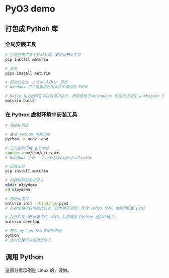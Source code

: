 # PyO3 demo

## 打包成 Python 库

### 全局安装工具

```bash
# 他自己提供了个开发工具，安装此开发工具
pip install maturin

# 或者
pipx install maturin

# 安装后会在 ~/.local/bin 里面
# Windows 用户需要自己加入这个路径到 PATH

# build 指令必须在项目目录中执行，即使使用了workspace，但生成还是在 workspace 的 target 里 wheels 里面有个 python whl 包
maturin build
```

### 在 Python 虚拟环境中安装工具

```bash
# 初始化项目

# 生成 python 虚拟环境
python -m venv .env

# 进入虚拟环境（Linux）
source .env/bin/activate
# Windows 下是  ./.env/Scripts/activate

# 安装工具
pip install maturin

# 创建项目目录并进入
mkdir o3pydemo
cd o3pydemo

# 初始化项目
maturin init --bindings pyo3
# 初始化后项目可能比较老，因为模板原因，修改 Cargo.toml 依赖为新版 pyo3 

# 执行开发（此步骤完成：编译，并安装到 Python 虚拟环境中）
maturin develop

# 进入 python 交互式编程界面
python
# 此时已经可以使用该库了。
```

## 调用 Python

这部分看示例是 Linux 的，没做。
